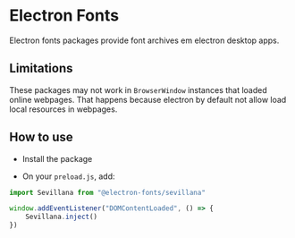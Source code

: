 # Electron Fonts

Electron fonts packages provide font archives em electron desktop apps.

## Limitations

These packages may not work in `BrowserWindow` instances that loaded online webpages. That happens because electron by default not allow load local resources in webpages.

## How to use

* Install the package

* On your `preload.js`, add:

```ts
import Sevillana from "@electron-fonts/sevillana"

window.addEventListener("DOMContentLoaded", () => {
    Sevillana.inject()
})
```